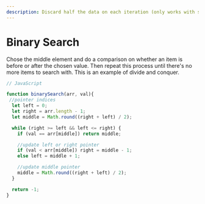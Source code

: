 ```yaml
---
description: Discard half the data on each iteration (only works with sorted data)
---
```


# Binary Search

Chose the middle element and do a comparison on whether an item is before or after the chosen value. Then repeat this process until there's no more items to search with. This is an example of divide and conquer.

```javascript
// JavaScript

function binarySearch(arr, val){
 //pointer indices
  let left = 0;
  let right = arr.length - 1;
  let middle = Math.round((right + left) / 2);

  while (right >= left && left <= right) {
    if (val == arr[middle]) return middle;

    //update left or right pointer
    if (val < arr[middle]) right = middle - 1;
    else left = middle + 1;

    //update middle pointer
    middle = Math.round((right + left) / 2);
  }

  return -1;
}
```

